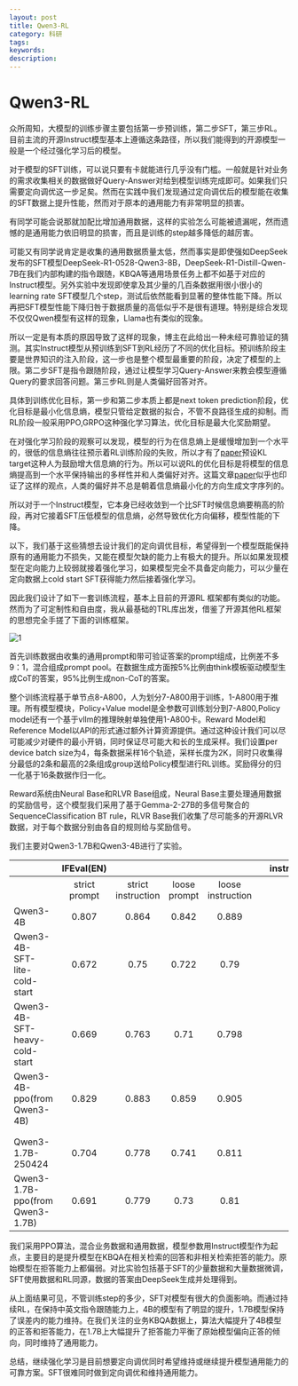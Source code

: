 ```yaml
---
layout: post
title: Qwen3-RL
category: 科研
tags: 
keywords: 
description:
---
```


# Qwen3-RL

  众所周知，大模型的训练步骤主要包括第一步预训练，第二步SFT，第三步RL。目前主流的开源Instruct模型基本上遵循这条路径，所以我们能得到的开源模型一般是一个经过强化学习后的模型。

  对于模型的SFT训练，可以说只要有卡就能进行几乎没有门槛。一般就是针对业务的需求收集相关的数据做好Query-Answer对给到模型训练完成即可。如果我们只需要定向调优这一步足矣。然而在实践中我们发现通过定向调优后的模型能在收集的SFT数据上提升性能，然而对于原本的通用能力有非常明显的损害。

有同学可能会说那就加配比增加通用数据，这样的实验怎么可能被遗漏呢，然而遗憾的是通用能力依旧明显的损害，而且是训练的step越多降低的越厉害。

可能又有同学说肯定是收集的通用数据质量太低，然而事实是即使强如DeepSeek发布的SFT模型DeepSeek-R1-0528-Qwen3-8B，DeepSeek-R1-Distill-Qwen-7B在我们内部构建的指令跟随，KBQA等通用场景任务上都不如基于对应的Instruct模型。另外实验中发现即使拿及其少量的几百条数据用很小很小的learning rate SFT模型几个step，测试后依然能看到显著的整体性能下降。所以再把SFT模型性能下降归咎于数据质量的高低似乎不是很有道理。特别是综合发现不仅仅Qwen模型有这样的现象，Llama也有类似的现象。

所以一定是有本质的原因导致了这样的现象，博主在此给出一种未经可靠验证的猜测。其实Instruct模型从预训练到SFT到RL经历了不同的优化目标。预训练阶段主要是世界知识的注入阶段，这一步也是整个模型最重要的阶段，决定了模型的上限。第二步SFT是指令跟随阶段，通过让模型学习Query-Answer来教会模型遵循Query的要求回答问题。第三步RL则是人类偏好回答对齐。

  具体到训练优化目标，第一步和第二步本质上都是next token prediction阶段，优化目标是最小化信息熵，模型只管给定数据的拟合，不管不良路径生成的抑制。而RL阶段一般采用PPO,GRPO这种强化学习算法，优化目标是最大化奖励期望。

在对强化学习阶段的观察可以发现，模型的行为在信息熵上是缓慢增加到一个水平的，很低的信息熵往往预示着RL训练阶段的失败，所以才有了[paper](https://arxiv.org/pdf/1909.08593)预设KL target这种人为鼓励增大信息熵的行为。所以可以说RL的优化目标是将模型的信息熵提高到一个水平保持输出的多样性并和人类偏好对齐。这篇文章[paper](https://arxiv.org/pdf/1904.09751)似乎也印证了这样的观点，人类的偏好并不总是朝着信息熵最小化的方向生成文字序列的。

所以对于一个Instruct模型，它本身已经收敛到一个比SFT时候信息熵要稍高的阶段，再对它接着SFT压低模型的信息熵，必然导致优化方向偏移，模型性能的下降。

  以下，我们基于这些猜想去设计我们的定向调优目标，希望得到一个模型既能保持原有的通用能力不损失，又能在模型欠缺的能力上有极大的提升。所以如果发现模型在定向能力上较弱就接着强化学习，如果模型完全不具备定向能力，可以少量在定向数据上cold start SFT获得能力然后接着强化学习。

因此我们设计了如下一套训练流程，基本上目前的开源RL 框架都有类似的功能。然而为了可定制性和自由度，我从最基础的TRL库出发，借鉴了开源其他RL框架的思想完全手搓了下面的训练框架。

![1](/public/img/posts/RL.png)

  首先训练数据由收集的通用prompt和带可验证答案的prompt组成，比例差不多9：1，混合组成prompt pool。在数据生成方面按5%比例由think模板驱动模型生成CoT的答案，95%比例生成non-CoT的答案。

整个训练流程基于单节点8-A800，人为划分7-A800用于训练，1-A800用于推理。所有模型模块，Policy+Value model是全参数可训练划分到7-A800,Policy model还有一个基于vllm的推理映射单独使用1-A800卡。Reward Model和Reference Model以API的形式通过额外计算资源提供。通过这种设计我们可以尽可能减少对硬件的最小开销，同时保证尽可能大和长的生成采样。我们设置per device batch size为4，每条数据采样16个轨迹，采样长度为2K，同时只收集得分最低的2条和最高的2条组成group送给Policy模型进行RL训练。奖励得分的归一化基于16条数据作归一化。

Reward系统由Neural Base和RLVR Base组成，Neural Base主要处理通用数据的奖励信号，这个模型我们采用了基于Gemma-2-27B的多信号聚合的SequenceClassification BT rule，RLVR Base我们收集了尽可能多的开源RLVR数据，对于每个数据分别由各自的规则给与奖励信号。

  我们主要对Qwen3-1.7B和Qwen3-4B进行了实验。



| |IFEval(EN)| | | | |instruct_follow(ZH)| | |KBQA| | | | |RGB| | | | | |
|:-------------------------------|:--------------:|:--------------:|:--------------:|:--------------:|:--------------:|:--------------:|:--------------:|:--------------:|:--------------:|:--------------:|:--------------:|:--------------:|:--------------:|:--------------:|:--------------:|:--------------:|:--------------:|:--------------:|:--------------:|
| |strict prompt|strict instruction|loose prompt|loose instruction| |all average|per average| |TP|FP|TN|FN| |检索en|拒答en|整合en|检索zh|拒答zh|整合zh|
|Qwen3-4B|0.807|0.864|0.842|0.889| |59.01|63.38| |196|86|197|62| |0.97|0.39|0.84|0.95|0.2|0.82|
|Qwen3-4B-SFT-lite-cold-start|0.672|0.75|0.722|0.79| |59.2|62.59| |192|39|224|66| |0.97|0.57|0.73|0.92|0.5|0.82|
|Qwen3-4B-SFT-heavy-cold-start|0.669|0.763|0.71|0.798| |60.99|64.03| |153|23|260|106| |0.96|0.57|0.76|0.95|0.56|0.82|
|Qwen3-4B-ppo(from Qwen3-4B)|0.829|0.883|0.859|0.905| |63.56|67.48| |238|66|217|20| |0.93|0.91|0.79|0.94|0.67|0.79|
| | | | | | | | | | | | | | | | | | | | |
| | | | | | | | | | | | | | | | | | | | |
|Qwen3-1.7B-250424|0.704|0.778|0.741|0.811| |54.06|59.56| |223|221|62|24| |0.89|0.74|0.73|0.86|0.82|0.78|
|Qwen3-1.7B-ppo(from Qwen3-1.7B)|0.691|0.779|0.73|0.81| |55.64|61.2| |214|71|212|44| |0.89|0.8|0.7|0.87|0.78|0.72|


  我们采用PPO算法，混合业务数据和通用数据，模型参数用Instruct模型作为起点，主要目的是提升模型在KBQA在相关检索的回答和非相关检索拒答的能力。原始模型在拒答能力上都偏弱。对比实验包括基于SFT的少量数据和大量数据微调，SFT使用数据和RL同源，数据的答案由DeepSeek生成并处理得到。

从上面结果可见，不管训练step的多少，SFT对模型有很大的负面影响。而通过持续RL，在保持中英文指令跟随能力上，4B的模型有了明显的提升，1.7B模型保持了误差内的能力维持。在我们关注的业务KBQA数据上，算法大幅提升了4B模型的正答和拒答能力，在1.7B上大幅提升了拒答能力平衡了原始模型偏向正答的倾向，同时维持了通用能力。

总结，继续强化学习是目前想要定向调优同时希望维持或继续提升模型通用能力的可靠方案。SFT很难同时做到定向调优和维持通用能力。
